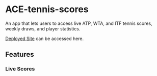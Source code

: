 # ACE-tennis-scores

An app that lets users to access live ATP, WTA, and ITF tennis scores, weekly draws, and player statistics.

[Deployed Site](https://practical-mcclintock-bb06eb.netlify.app/) can be accessed here.

## Features

### Live Scores
